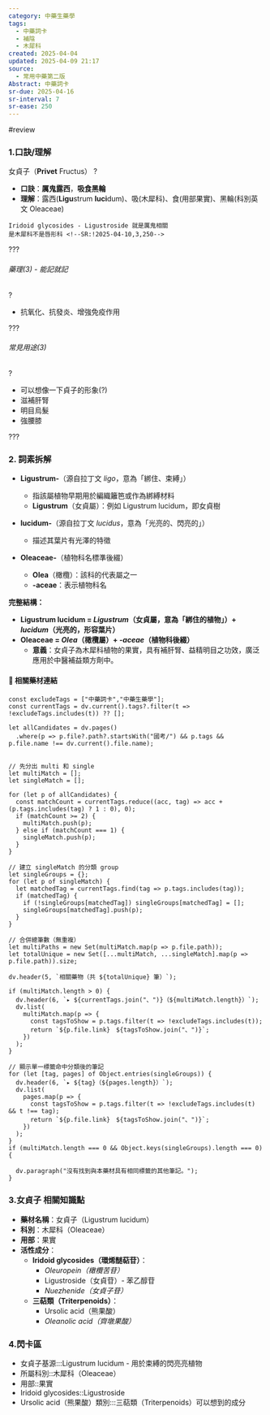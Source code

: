 ```yaml
---
category: 中藥生藥學
tags:
  - 中藥詞卡
  - 補陰
  - 木犀科
created: 2025-04-04
updated: 2025-04-09 21:17
source:
  - 常用中藥第二版
Abstract: 中藥詞卡
sr-due: 2025-04-16
sr-interval: 7
sr-ease: 250
---
```


 #review

### 1.口訣/理解
女貞子（**Privet** Fructus）
?
- **口訣**：**厲鬼露西**，**吸食黑輪**
- **理解**：露西(**Ligu**strum **luci**dum)、吸(木犀科)、食(用部果實)、黑輪(科別英文 Oleaceae)
> 
	Iridoid glycosides - Ligustroside 就是厲鬼相關
	是木犀科不是唇形科 <!--SR:!2025-04-10,3,250-->

???


###### 藥理(3) - 能記就記
?
- 抗氧化、抗發炎、增強免疫作用 <!--SR:!2025-04-10,3,250-->

???

###### 常見用途(3)
?
- 可以想像一下貞子的形象(?)
- 滋補肝腎
- 明目烏髮  
- 強腰膝 <!--SR:!2025-04-10,3,250-->

???

### 2. 詞素拆解
- **Ligustrum-**（源自拉丁文 *ligo*，意為「綁住、束縛」）
  - 指該屬植物早期用於編織籬笆或作為綁縛材料
  - **Ligustrum**（女貞屬）：例如 Ligustrum lucidum，即女貞樹

- **lucidum-**（源自拉丁文 *lucidus*，意為「光亮的、閃亮的」）
  - 描述其葉片有光澤的特徵

- **Oleaceae-**（植物科名標準後綴）
  - **Olea**（橄欖）：該科的代表屬之一
  - **-aceae**：表示植物科名

**完整結構：**
- **Ligustrum lucidum = *Ligustrum*（女貞屬，意為「綁住的植物」）+ *lucidum*（光亮的，形容葉片）**
- **Oleaceae = *Olea*（橄欖屬）+ *-aceae*（植物科後綴）**
  - **意義**：女貞子為木犀科植物的果實，具有補肝腎、益精明目之功效，廣泛應用於中醫補益類方劑中。



#### 📌 相關藥材連結

```dataviewjs
const excludeTags = ["中藥詞卡","中藥生藥學"];
const currentTags = dv.current().tags?.filter(t => !excludeTags.includes(t)) ?? [];

let allCandidates = dv.pages()
  .where(p => p.file?.path?.startsWith("國考/") && p.tags && p.file.name !== dv.current().file.name);


// 先分出 multi 和 single
let multiMatch = [];
let singleMatch = [];

for (let p of allCandidates) {
  const matchCount = currentTags.reduce((acc, tag) => acc + (p.tags.includes(tag) ? 1 : 0), 0);
  if (matchCount >= 2) {
    multiMatch.push(p);
  } else if (matchCount === 1) {
    singleMatch.push(p);
  }
}

// 建立 singleMatch 的分類 group
let singleGroups = {};
for (let p of singleMatch) {
  let matchedTag = currentTags.find(tag => p.tags.includes(tag));
  if (matchedTag) {
    if (!singleGroups[matchedTag]) singleGroups[matchedTag] = [];
    singleGroups[matchedTag].push(p);
  }
}

// 合併總筆數（無重複）
let multiPaths = new Set(multiMatch.map(p => p.file.path));
let totalUnique = new Set([...multiMatch, ...singleMatch].map(p => p.file.path)).size;

dv.header(5, `相關藥物（共 ${totalUnique} 筆）`);

if (multiMatch.length > 0) {
  dv.header(6, `▸ ${currentTags.join("、")}（${multiMatch.length}）`);
  dv.list(
    multiMatch.map(p => {
      const tagsToShow = p.tags.filter(t => !excludeTags.includes(t));
      return `${p.file.link}　${tagsToShow.join("、")}`;
    })
  );
}

// 顯示單一標籤命中分類後的筆記
for (let [tag, pages] of Object.entries(singleGroups)) {
  dv.header(6, `▸ ${tag}（${pages.length}）`);
  dv.list(
    pages.map(p => {
      const tagsToShow = p.tags.filter(t => !excludeTags.includes(t) && t !== tag);
      return `${p.file.link}　${tagsToShow.join("、")}`;
    })
  );
}
if (multiMatch.length === 0 && Object.keys(singleGroups).length === 0) {

  dv.paragraph("沒有找到與本藥材具有相同標籤的其他筆記。");
}

```

### 3.女貞子 相關知識點
- **藥材名稱**：女貞子（Ligustrum lucidum）
- **科別**：木犀科（Oleaceae）
- **用部**：果實
- **活性成分**：
  - **Iridoid glycosides（環烯醚萜苷）**：
    - *Oleuropein（橄欖苦苷）*
    - Ligustroside（女貞苷）- 苯乙醇苷
    - *Nuezhenide（女貞子苷）*
  - **三萜類（Triterpenoids）**：
    - Ursolic acid（熊果酸）
    - *Oleanolic acid（齊墩果酸）*


### 4.閃卡區

- 女貞子基源:::Ligustrum lucidum - 用於束縛的閃亮亮植物 <!--SR:!2025-04-10,3,250!2025-04-10,3,250-->
- 所屬科別::木犀科（Oleaceae） <!--SR:!2025-04-10,3,250-->
- 用部::果實 <!--SR:!2025-04-12,3,230-->
- Iridoid glycosides::Ligustroside <!--SR:!2025-04-17,8,250-->
- Ursolic acid（熊果酸）類別:::三萜類（Triterpenoids）可以想到的成分 <!--SR:!2025-04-17,8,250!2025-04-10,3,250-->

